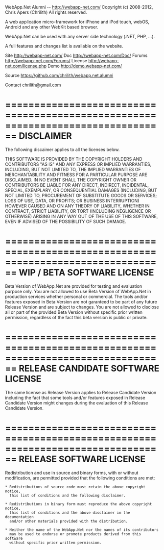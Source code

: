 WebApp.Net Alumni -- http://webapp-net.com/
Copyright (c) 2008-2012, Chris Apers (Chrilith)
All rights reserved.

A web application micro-framework for iPhone and iPod touch, webOS, Android and
any other WebKit based browser.

WebApp.Net can be used with any server side technology (.NET, PHP, ...).

A full features and changes list is available on the website.

Site     http://webapp-net.com/
Doc      http://webapp-net.com/Doc/
Forums   http://webapp-net.com/Forums/
License  http://webapp-net.com/license.php
Demo     http://demo.webapp-net.com/

Source   https://github.com/chrilith/webapp.net.alumni

Contact  chrilith@gmail.com

================================================================================
DISCLAIMER
================================================================================

The following discaimer applies to all the licenses below.

THIS SOFTWARE IS PROVIDED BY THE COPYRIGHT HOLDERS AND CONTRIBUTORS "AS IS" AND
ANY EXPRESS OR IMPLIED WARRANTIES, INCLUDING, BUT NOT LIMITED TO, THE IMPLIED
WARRANTIES OF MERCHANTABILITY AND FITNESS FOR A PARTICULAR PURPOSE ARE
DISCLAIMED. IN NO EVENT SHALL THE COPYRIGHT OWNER OR CONTRIBUTORS BE LIABLE FOR
ANY DIRECT, INDIRECT, INCIDENTAL, SPECIAL, EXEMPLARY, OR CONSEQUENTIAL DAMAGES
(INCLUDING, BUT NOT LIMITED TO, PROCUREMENT OF SUBSTITUTE GOODS OR SERVICES;
LOSS OF USE, DATA, OR PROFITS; OR BUSINESS INTERRUPTION) HOWEVER CAUSED AND ON
ANY THEORY OF LIABILITY, WHETHER IN CONTRACT, STRICT LIABILITY, OR TORT
(INCLUDING NEGLIGENCE OR OTHERWISE) ARISING IN ANY WAY OUT OF THE USE OF THIS
SOFTWARE, EVEN IF ADVISED OF THE POSSIBILITY OF SUCH DAMAGE.


================================================================================
WIP / BETA SOFTWARE LICENSE
================================================================================

Beta Version of WebApp.Net are provided for testing and evaluation purpose only.
You are not allowed to use Beta Version of WebApp.Net in production services
whether personal or commercial. The tools and/or features exposed in Beta
Version are not garanteed to be part of any future Release Version and are
subject to changes. You are not allowed to disclose all or part of the provided
Beta Version without specific prior written permission, regardless of the fact
this beta version is public or private.


================================================================================
RELEASE CANDIDATE SOFTWARE LICENSE
================================================================================

The same license as Release Version applies to Release Candidate Version
including the fact that some tools and/or features exposed in Release Candidate
Version might changes during the evaluation of this Release Candidate Version.


================================================================================
RELEASE SOFTWARE LICENSE
================================================================================

Redistribution and use in source and binary forms, with or without modification,
are permitted provided that the following conditions are met:

    * Redistributions of source code must retain the above copyright notice,
      this list of conditions and the following disclaimer.

    * Redistributions in binary form must reproduce the above copyright notice,
      this list of conditions and the above disclaimer in the documentation
      and/or other materials provided with the distribution.

    * Neither the name of the WebApp.Net nor the names of its contributors
      may be used to endorse or promote products derived from this software
      without specific prior written permission.
